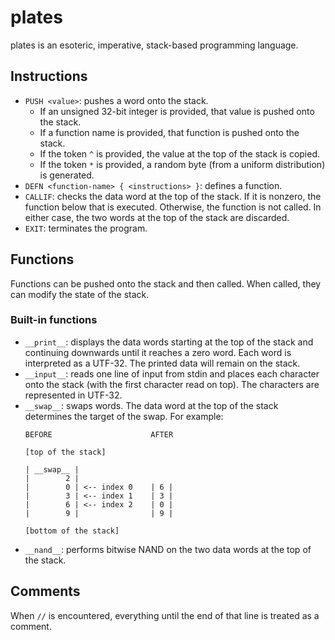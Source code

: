 # plates

plates is an esoteric, imperative, stack-based programming language.

## Instructions

- `PUSH <value>`: pushes a word onto the stack.
    - If an unsigned 32-bit integer is provided, that value is pushed onto the stack.
    - If a function name is provided, that function is pushed onto the stack.
    - If the token `^` is provided, the value at the top of the stack is copied.
    - If the token `*` is provided, a random byte (from a uniform distribution) is generated.
- `DEFN <function-name> { <instructions> }`: defines a function.
- `CALLIF`: checks the data word at the top of the stack. If it is nonzero, the function below that is executed. Otherwise, the function is not called. In either case, the two words at the top of the stack are discarded.
- `EXIT`: terminates the program.

## Functions

Functions can be pushed onto the stack and then called. When called, they can modify the state of the stack.

### Built-in functions

- `__print__`: displays the data words starting at the top of the stack and continuing downwards until it reaches a zero word. Each word is interpreted as a UTF-32. The printed data will remain on the stack.
- `__input__`: reads one line of input from stdin and places each character onto the stack (with the first character read on top). The characters are represented in UTF-32.
- `__swap__`: swaps words. The data word at the top of the stack determines the target of the swap. For example:
    ```
    BEFORE                      AFTER

    [top of the stack]

    | __swap__ |
    |        2 |
    |        0 | <-- index 0    | 6 |
    |        3 | <-- index 1    | 3 |
    |        6 | <-- index 2    | 0 |
    |        9 |                | 9 |

    [bottom of the stack]
    ```
- `__nand__`: performs bitwise NAND on the two data words at the top of the stack.

## Comments

When `//` is encountered, everything until the end of that line is treated as a comment.
